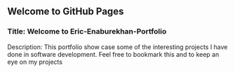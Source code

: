 ## Welcome to GitHub Pages


### Title: Welcome to Eric-Enaburekhan-Portfolio
Description: This portfolio show case some of the interesting projects I have done in software development.
             Feel free to bookmark this and to keep an eye on my projects
